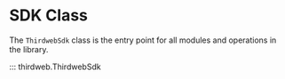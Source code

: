 # SDK Class

The `ThirdwebSdk` class is the entry point for all modules and operations in the
library.


::: thirdweb.ThirdwebSdk